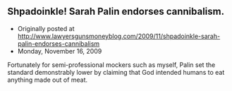 ## Shpadoinkle! Sarah Palin endorses cannibalism.

 * Originally posted at http://www.lawyersgunsmoneyblog.com/2009/11/shpadoinkle-sarah-palin-endorses-cannibalism
 * Monday, November 16, 2009

Fortunately for semi-professional mockers such as myself, Palin set the standard demonstrably lower by claiming that God intended humans to eat anything made out of meat.